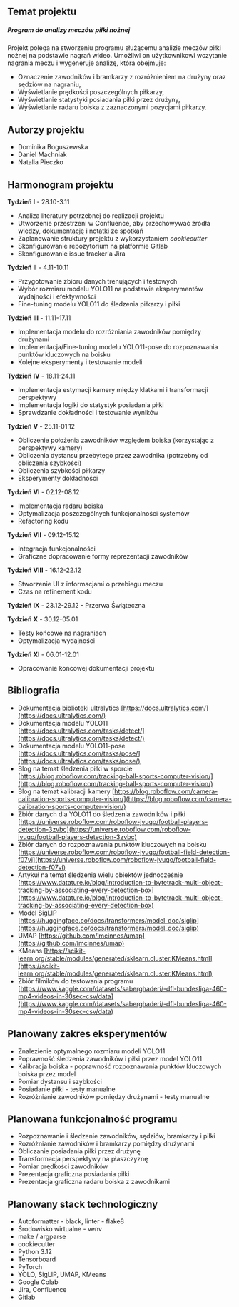 ## Temat projektu

##### Program do analizy meczów piłki nożnej

Projekt polega na stworzeniu programu służącemu analizie meczów piłki nożnej na podstawie nagrań wideo. Umożliwi on użytkownikowi wczytanie nagrania meczu i wygeneruje analizę, która obejmuje:
- Oznaczenie zawodników i bramkarzy z rozróżnieniem na drużyny oraz sędziów na nagraniu,
- Wyświetlanie prędkości poszczególnych piłkarzy,
- Wyświetlanie statystyki posiadania piłki przez drużyny,
- Wyświetlanie radaru boiska z zaznaczonymi pozycjami piłkarzy.

## Autorzy projektu

- Dominika Boguszewska
- Daniel Machniak
- Natalia Pieczko

  
## Harmonogram projektu
  

**Tydzień I** - 28.10-3.11

- Analiza literatury potrzebnej do realizacji projektu
- Utworzenie przestrzeni w Confluence, aby przechowywać źródła wiedzy, dokumentację i notatki ze spotkań
- Zaplanowanie struktury projektu z wykorzystaniem *cookiecutter*
- Skonfigurowanie repozytorium na platformie Gitlab
- Skonfigurowanie issue tracker'a Jira

**Tydzień II** - 4.11-10.11

- Przygotowanie zbioru danych trenujących i testowych
- Wybór rozmiaru modelu YOLO11 na podstawie eksperymentów wydajności i efektywności
- Fine-tuning modelu YOLO11 do śledzenia piłkarzy i piłki

**Tydzień III** - 11.11-17.11

- Implementacja modelu do rozróżniania zawodników pomiędzy drużynami
- Implementacja/Fine-tuning modelu YOLO11-pose do rozpoznawania punktów kluczowych na boisku
- Kolejne eksperymenty i testowanie modeli

**Tydzień IV** - 18.11-24.11

- Implementacja estymacji kamery między klatkami i transformacji perspektywy
- Implementacja logiki do statystyk posiadania piłki
- Sprawdzanie dokładności i testowanie wyników

**Tydzień V** - 25.11-01.12

- Obliczenie położenia zawodników względem boiska (korzystając z perspektywy kamery)
- Obliczenia dystansu przebytego przez zawodnika (potrzebny od obliczenia szybkości)
- Obliczenia szybkości piłkarzy
- Eksperymenty dokładności

**Tydzień VI** - 02.12-08.12

- Implementacja radaru boiska
- Optymalizacja poszczególnych funkcjonalności systemów
- Refactoring kodu

**Tydzień VII** - 09.12-15.12

- Integracja funkcjonalności
- Graficzne dopracowanie formy reprezentacji zawodników

**Tydzień VIII** - 16.12-22.12

- Stworzenie UI z informacjami o przebiegu meczu
- Czas na refinement kodu

**Tydzień IX** - 23.12-29.12 - Przerwa Świąteczna

**Tydzień X** - 30.12-05.01

- Testy końcowe na nagraniach
- Optymalizacja wydajności

**Tydzień XI** - 06.01-12.01

- Opracowanie końcowej dokumentacji projektu

## Bibliografia

- Dokumentacja biblioteki ultralytics [https://docs.ultralytics.com/](https://docs.ultralytics.com/)
- Dokumentacja modelu YOLO11 [https://docs.ultralytics.com/tasks/detect/](https://docs.ultralytics.com/tasks/detect/)
- Dokumentacja modelu YOLO11-pose [https://docs.ultralytics.com/tasks/pose/](https://docs.ultralytics.com/tasks/pose/)
- Blog na temat śledzenia piłki w sporcie [https://blog.roboflow.com/tracking-ball-sports-computer-vision/](https://blog.roboflow.com/tracking-ball-sports-computer-vision/)
- Blog na temat kalibracji kamery [https://blog.roboflow.com/camera-calibration-sports-computer-vision/](https://blog.roboflow.com/camera-calibration-sports-computer-vision/)
- Zbiór danych dla YOLO11 do śledzenia zawodników i piłki [https://universe.roboflow.com/roboflow-jvuqo/football-players-detection-3zvbc](https://universe.roboflow.com/roboflow-jvuqo/football-players-detection-3zvbc)
- Zbiór danych do rozpoznawania punktów kluczowych na boisku [https://universe.roboflow.com/roboflow-jvuqo/football-field-detection-f07vi](https://universe.roboflow.com/roboflow-jvuqo/football-field-detection-f07vi)
- Artykuł na temat śledzenia wielu obiektów jednocześnie [https://www.datature.io/blog/introduction-to-bytetrack-multi-object-tracking-by-associating-every-detection-box](https://www.datature.io/blog/introduction-to-bytetrack-multi-object-tracking-by-associating-every-detection-box)
- Model SigLIP [https://huggingface.co/docs/transformers/model_doc/siglip](https://huggingface.co/docs/transformers/model_doc/siglip)
- UMAP [https://github.com/lmcinnes/umap](https://github.com/lmcinnes/umap)
- KMeans [https://scikit-learn.org/stable/modules/generated/sklearn.cluster.KMeans.html](https://scikit-learn.org/stable/modules/generated/sklearn.cluster.KMeans.html)
- Zbiór filmików do testowania programu [https://www.kaggle.com/datasets/saberghaderi/-dfl-bundesliga-460-mp4-videos-in-30sec-csv/data](https://www.kaggle.com/datasets/saberghaderi/-dfl-bundesliga-460-mp4-videos-in-30sec-csv/data)

## Planowany zakres eksperymentów

- Znalezienie optymalnego rozmiaru modeli YOLO11
- Poprawność śledzenia zawodników i piłki przez model YOLO11
- Kalibracja boiska - poprawność rozpoznawania punktów kluczowych boiska przez model
- Pomiar dystansu i szybkości
- Posiadanie piłki - testy manualne
- Rozróżnianie zawodników pomiędzy drużynami - testy manualne

## Planowana funkcjonalność programu

- Rozpoznawanie i śledzenie zawodników, sędziów, bramkarzy i piłki
- Rozróżnianie zawodników i bramkarzy pomiędzy drużynami
- Obliczanie posiadania piłki przez drużynę
- Transformacja perspektywy na płaszczyznę
- Pomiar prędkości zawodników
- Prezentacja graficzna posiadania piłki
- Prezentacja graficzna radaru boiska z zawodnikami

## Planowany stack technologiczny

- Autoformatter - black, linter - flake8
- Środowisko wirtualne - venv
- make / argparse
- cookiecutter
- Python 3.12
- Tensorboard
- PyTorch
- YOLO, SigLIP, UMAP, KMeans
- Google Colab
- Jira, Confluence
- Gitlab